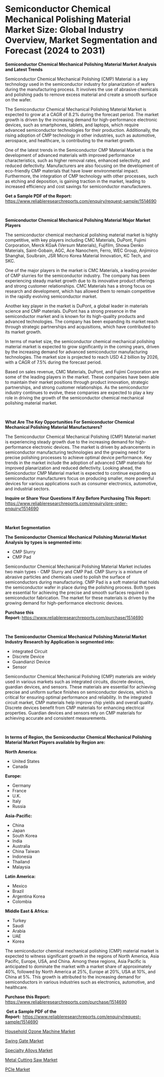 <p><h1>Semiconductor Chemical Mechanical Polishing Material Market Size: Global Industry Overview, Market Segmentation and Forecast (2024 to 2031)</h1></p><p><strong>Semiconductor Chemical Mechanical Polishing Material Market Analysis and Latest Trends</strong></p>
<p><p>Semiconductor Chemical Mechanical Polishing (CMP) Material is a key technology used in the semiconductor industry for planarization of wafers during the manufacturing process. It involves the use of abrasive chemicals and polishing pads to remove excess material and create a smooth surface on the wafer.</p><p>The Semiconductor Chemical Mechanical Polishing Material Market is expected to grow at a CAGR of 8.2% during the forecast period. The market growth is driven by the increasing demand for high-performance electronic devices, such as smartphones, tablets, and laptops, which require advanced semiconductor technologies for their production. Additionally, the rising adoption of CMP technology in other industries, such as automotive, aerospace, and healthcare, is contributing to the market growth.</p><p>One of the latest trends in the Semiconductor CMP Material Market is the development of advanced materials with improved performance characteristics, such as higher removal rates, enhanced selectivity, and reduced defectivity. Manufacturers are also focusing on the development of eco-friendly CMP materials that have lower environmental impact. Furthermore, the integration of CMP technology with other processes, such as etching and deposition, is gaining traction in the market, leading to increased efficiency and cost savings for semiconductor manufacturers.</p></p>
<p><strong>Get a Sample PDF of the Report:&nbsp;</strong> <a href="https://www.reliableresearchreports.com/enquiry/request-sample/1514690">https://www.reliableresearchreports.com/enquiry/request-sample/1514690</a></p>
<p>&nbsp;</p>
<p><strong>Semiconductor Chemical Mechanical Polishing Material Major Market Players</strong></p>
<p><p>The semiconductor chemical mechanical polishing material market is highly competitive, with key players including CMC Materials, DuPont, Fujimi Corporation, Merck KGaA (Versum Materials), Fujifilm, Showa Denko Materials, Saint-Gobain, AGC, Ace Nanochem, Ferro, WEC Group, Anjimirco Shanghai, Soulbrain, JSR Micro Korea Material Innovation, KC Tech, and SKC.</p><p>One of the major players in the market is CMC Materials, a leading provider of CMP slurries for the semiconductor industry. The company has been experiencing steady market growth due to its innovative product offerings and strong customer relationships. CMC Materials has a strong focus on research and development, which has allowed them to remain competitive in the rapidly evolving semiconductor market. </p><p>Another key player in the market is DuPont, a global leader in materials science and CMP materials. DuPont has a strong presence in the semiconductor market and is known for its high-quality products and advanced technologies. The company has been expanding its market reach through strategic partnerships and acquisitions, which have contributed to its market growth.</p><p>In terms of market size, the semiconductor chemical mechanical polishing material market is expected to grow significantly in the coming years, driven by the increasing demand for advanced semiconductor manufacturing technologies. The market size is projected to reach USD 4.2 billion by 2026, with a CAGR of 7.5% during the forecast period.</p><p>Based on sales revenue, CMC Materials, DuPont, and Fujimi Corporation are some of the leading players in the market. These companies have been able to maintain their market positions through product innovation, strategic partnerships, and strong customer relationships. As the semiconductor industry continues to evolve, these companies are expected to play a key role in driving the growth of the semiconductor chemical mechanical polishing material market.</p></p>
<p>&nbsp;</p>
<p><strong>What Are The Key Opportunities For Semiconductor Chemical Mechanical Polishing Material Manufacturers?</strong></p>
<p><p>The Semiconductor Chemical Mechanical Polishing (CMP) Material market is experiencing steady growth due to the increasing demand for high-performance electronic devices. The market is driven by advancements in semiconductor manufacturing technologies and the growing need for precise polishing processes to achieve optimal device performance. Key trends in the market include the adoption of advanced CMP materials for improved planarization and reduced defectivity. Looking ahead, the Semiconductor CMP Material market is expected to continue expanding as semiconductor manufacturers focus on producing smaller, more powerful devices for various applications such as consumer electronics, automotive, and industrial sectors.</p></p>
<p><strong>Inquire or Share Your Questions If Any Before Purchasing This Report:</strong> <a href="https://www.reliableresearchreports.com/enquiry/pre-order-enquiry/1514690">https://www.reliableresearchreports.com/enquiry/pre-order-enquiry/1514690</a></p>
<p>&nbsp;</p>
<p><strong>Market Segmentation</strong></p>
<p><strong>The Semiconductor Chemical Mechanical Polishing Material Market Analysis by types is segmented into:</strong></p>
<p><ul><li>CMP Slurry</li><li>CMP Pad</li></ul></p>
<p><p>Semiconductor Chemical Mechanical Polishing Material Market includes two main types - CMP Slurry and CMP Pad. CMP Slurry is a mixture of abrasive particles and chemicals used to polish the surface of semiconductors during manufacturing. CMP Pad is a soft material that holds the semiconductor wafer in place during the polishing process. Both types are essential for achieving the precise and smooth surfaces required in semiconductor fabrication. The market for these materials is driven by the growing demand for high-performance electronic devices.</p></p>
<p><strong>Purchase this Report:&nbsp;</strong><a href="https://www.reliableresearchreports.com/purchase/1514690">https://www.reliableresearchreports.com/purchase/1514690</a></p>
<p>&nbsp;</p>
<p><strong>The Semiconductor Chemical Mechanical Polishing Material Market Industry Research by Application is segmented into:</strong></p>
<p><ul><li>integrated Circuit</li><li>Discrete Device</li><li>Guandianzi Device</li><li>Sensor</li></ul></p>
<p><p>Semiconductor Chemical Mechanical Polishing (CMP) materials are widely used in various markets such as integrated circuits, discrete devices, guardian devices, and sensors. These materials are essential for achieving precise and uniform surface finishes on semiconductor devices, which is critical for ensuring optimal performance and reliability. In the integrated circuit market, CMP materials help improve chip yields and overall quality. Discrete devices benefit from CMP materials for enhancing electrical properties. Guardian devices and sensors rely on CMP materials for achieving accurate and consistent measurements.</p></p>
<p>&nbsp;</p>
<p><strong>In terms of Region, the Semiconductor Chemical Mechanical Polishing Material Market Players available by Region are:</strong></p>
<p>
    <p> <strong> North America: </strong>
        <ul>
            <li>United States</li>
            <li>Canada</li>
        </ul>
        </p> 
    <p> <strong> Europe: </strong>
        <ul>
            <li>Germany</li>
            <li>France</li>
            <li>U.K.</li>
            <li>Italy</li>
            <li>Russia</li>
        </ul>
        </p> 
    <p> <strong> Asia-Pacific: </strong>
        <ul>
            <li>China</li>
            <li>Japan</li>
            <li>South Korea</li>
            <li>India</li>
            <li>Australia</li>
            <li>China Taiwan</li>
            <li>Indonesia</li>
            <li>Thailand</li>
            <li>Malaysia</li>
        </ul>
        </p> 
    <p> <strong> Latin America: </strong>
        <ul>
            <li>Mexico</li>
            <li>Brazil</li>
            <li>Argentina Korea</li>
            <li>Colombia</li>
        </ul>
        </p> 
    <p> <strong> Middle East & Africa: </strong>
        <ul>
            <li>Turkey</li>
            <li>Saudi</li>
            <li>Arabia</li>
            <li>UAE</li>
            <li>Korea</li>
        </ul>
    </p>
    </p>
<p><p>The semiconductor chemical mechanical polishing (CMP) material market is expected to witness significant growth in the regions of North America, Asia Pacific, Europe, USA, and China. Among these regions, Asia Pacific is anticipated to dominate the market with a market share of approximately 40%, followed by North America at 25%, Europe at 20%, USA at 10%, and China at 5%. This growth is attributed to the increasing demand for semiconductors in various industries such as electronics, automotive, and healthcare.</p></p>
<p><strong>Purchase this Report: </strong><a href="https://www.reliableresearchreports.com/purchase/1514690">https://www.reliableresearchreports.com/purchase/1514690</a></p>
<p>&nbsp;<strong>Get a Sample PDF of the Report:&nbsp;&nbsp;</strong><a href="https://www.reliableresearchreports.com/enquiry/request-sample/1514690">https://www.reliableresearchreports.com/enquiry/request-sample/1514690</a></p>
<p><strong></strong></p>
<p><p><a href="https://copper-carbon-84f.notion.site/Household-Ozone-Machine-Market-Size-Growth-Outlook-from-2024-to-2031-projecting-at-Market-s-Trends-18a716f76e2f477ebb550eda7edead84">Household Ozone Machine Market</a></p><p><a href="https://circular-yam-9b9.notion.site/Global-Swing-Gate-Market-by-Types-Applications-and-Major-Players-with-Regional-Growth-Rate-Analys-612bb5fa757b4690b1808fb9c8e70b5c">Swing Gate Market</a></p><p><a href="https://view.publitas.com/reportprime-1/specialty-alloys-market-insights-market-players-and-forecast-till-2031/">Specialty Alloys Market</a></p><p><a href="https://cedar-agate-3da.notion.site/Metal-Cutting-Saw-Market-Research-Report-Reveals-The-Latest-Trends-And-Opportunities-of-this-Market--77493252e8c34cafbc5908b6d9834209">Metal Cutting Saw Market</a></p><p><a href="https://view.publitas.com/reportprime-1/pcie-market-size-furnishes-valuable-information-encompassing-market-share-market-trends-and-projections-spanning-from-2024-to-2031/">PCIe Market</a></p></p>